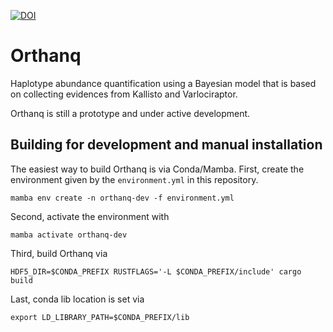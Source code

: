 [![DOI](https://zenodo.org/badge/{475406908}.svg)](https://zenodo.org/badge/latestdoi/{475406908})

# Orthanq 

Haplotype abundance quantification using a Bayesian model that is based on collecting evidences from Kallisto and Varlociraptor.

Orthanq is still a prototype and under active development.


## Building for development and manual installation

The easiest way to build Orthanq is via Conda/Mamba.
First, create the environment given by the `environment.yml` in this repository.

    mamba env create -n orthanq-dev -f environment.yml

Second, activate the environment with

    mamba activate orthanq-dev

Third, build Orthanq via

    HDF5_DIR=$CONDA_PREFIX RUSTFLAGS='-L $CONDA_PREFIX/include' cargo build

Last, conda lib location is set via

    export LD_LIBRARY_PATH=$CONDA_PREFIX/lib
    
